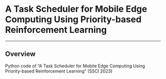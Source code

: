 # A Task Scheduler for Mobile Edge Computing Using Priority-based Reinforcement Learning
---
## Overview
Python code of “A Task Scheduler for Mobile Edge Computing Using Priority-based Reinforcement Learning” (SSCI 2023)
